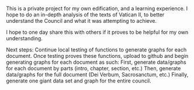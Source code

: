 This is a private project for my own edification, and a learning experience. I hope to do an in-depth analysis of the texts of Vatican II, to better understand the Council and what it was attempting to achieve.

I hope to one day share this with others if it proves to be helpful for my own understanding.

Next steps: Continue local testing of functions to generate graphs for each document. Once testing proves these functions, upload to github and begin generating graphs for each document as such:
First, generate data/graphs for each document by parts (intro, chapter, section, etc.)
Then, generate data/graphs for the full document (Dei Verbum, Sacrosanctum, etc.)
Finally, generate one giant data set and graph for the entire council.
